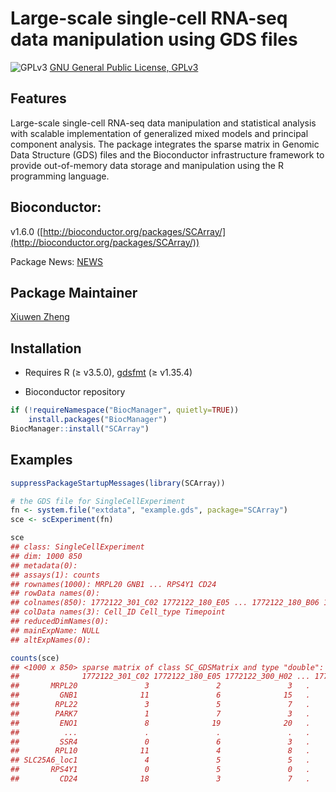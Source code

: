 Large-scale single-cell RNA-seq data manipulation using GDS files
====

![GPLv3](http://www.gnu.org/graphics/gplv3-88x31.png)
[GNU General Public License, GPLv3](http://www.gnu.org/copyleft/gpl.html)


## Features

Large-scale single-cell RNA-seq data manipulation and statistical analysis with scalable implementation of generalized mixed models and principal component analysis. The package integrates the sparse matrix in Genomic Data Structure (GDS) files and the Bioconductor infrastructure framework to provide out-of-memory data storage and manipulation using the R programming language.


## Bioconductor:

v1.6.0 ([http://bioconductor.org/packages/SCArray/](http://bioconductor.org/packages/SCArray/))

Package News: [NEWS](./NEWS)


## Package Maintainer

[Xiuwen Zheng](xiuwen.zheng@abbvie.com)


## Installation

* Requires R (≥ v3.5.0), [gdsfmt](http://www.bioconductor.org/packages/gdsfmt) (≥ v1.35.4)

* Bioconductor repository
```R
if (!requireNamespace("BiocManager", quietly=TRUE))
    install.packages("BiocManager")
BiocManager::install("SCArray")
```


## Examples

```R
suppressPackageStartupMessages(library(SCArray))

# the GDS file for SingleCellExperiment
fn <- system.file("extdata", "example.gds", package="SCArray")
sce <- scExperiment(fn)

sce
## class: SingleCellExperiment
## dim: 1000 850
## metadata(0):
## assays(1): counts
## rownames(1000): MRPL20 GNB1 ... RPS4Y1 CD24
## rowData names(0):
## colnames(850): 1772122_301_C02 1772122_180_E05 ... 1772122_180_B06 1772122_180_D09
## colData names(3): Cell_ID Cell_type Timepoint
## reducedDimNames(0):
## mainExpName: NULL
## altExpNames(0):

counts(sce)
## <1000 x 850> sparse matrix of class SC_GDSMatrix and type "double":
##              1772122_301_C02 1772122_180_E05 1772122_300_H02 ... 1772122_180_B06
##       MRPL20               3               2               3   .               0
##         GNB1              11               6              15   .               0
##        RPL22               3               5               7   .               6
##        PARK7               1               7               3   .               2
##         ENO1               8              19              20   .               7
##          ...               .               .               .   .               .
##         SSR4               0               6               3   .               5
##        RPL10              11               4               8   .               1
## SLC25A6_loc1               4               5               5   .               3
##       RPS4Y1               0               5               0   .               2
##         CD24              18               3               7   .               0
```
